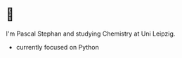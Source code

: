 # 👋
I'm Pascal Stephan and studying Chemistry at Uni Leipzig.
- currently focused on Python
  

<!---
PascalStephan/PascalStephan is a ✨ special ✨ repository because its `README.md` (this file) appears on your GitHub profile.
You can click the Preview link to take a look at your changes.
--->
